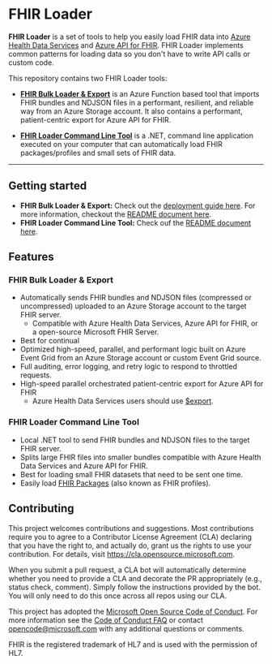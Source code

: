 # FHIR Loader

<p>
<b>FHIR Loader</b> is a set of tools to help you easily load FHIR data into <a href="https://learn.microsoft.com/azure/healthcare-apis/healthcare-apis-overview">Azure Health Data Services</a> and <a href = "https://learn.microsoft.com/azure/healthcare-apis/azure-api-for-fhir/">Azure API for FHIR</a>. FHIR Loader implements common patterns for loading data so you don't have to write API calls or custom code.
</p>

This repository contains two FHIR Loader tools:

- **[FHIR Bulk Loader & Export](/src/FhirLoader.BulkImport/README.md)** is an Azure Function based tool that imports FHIR bundles and NDJSON files in a performant, resilient, and reliable way from an Azure Storage account. It also contains a performant, patient-centric export for Azure API for FHIR.

- **[FHIR Loader Command Line Tool](/src/FhirLoader.CommandLineTool/README.md)** is a .NET, command line application executed on your computer that can automatically load FHIR packages/profiles and small sets of FHIR data.

---

## Getting started

- **FHIR Bulk Loader & Export:** Check out the [deployment guide here](/docs/BulkImport/deployment.md). For more information, checkout the [README document here](/src/FhirLoader.BulkImport/README.md).
- **FHIR Loader Command Line Tool:** Check ouf the [README document here](/src/FhirLoader.CommandLineTool/README.md).

## Features

### FHIR Bulk Loader & Export

- Automatically sends FHIR bundles and NDJSON files (compressed or uncompressed) uploaded to an Azure Storage account to the target FHIR server.
    - Compatible with Azure Health Data Services, Azure API for FHIR, or a open-source Microsoft FHIR Server.
- Best for continual
- Optimized high-speed, parallel, and performant logic built on Azure Event Grid from an Azure Storage account or custom Event Grid source.
- Full auditing, error logging, and retry logic to respond to throttled requests.
- High-speed parallel orchestrated patient-centric export for Azure API for FHIR
  - Azure Health Data Services users should use [$export](https://learn.microsoft.com/azure/healthcare-apis/fhir/export-data).

### FHIR Loader Command Line Tool

- Local .NET tool to send FHIR bundles and NDJSON files to the target FHIR server.
- Splits large FHIR files into smaller bundles compatible with Azure Health Data Services and Azure API for FHIR.
- Best for loading small FHIR datasets that need to be sent one time.
- Easily load [FHIR Packages](https://registry.fhir.org/learn) (also known as FHIR profiles).

## Contributing

This project welcomes contributions and suggestions.  Most contributions require you to agree to a
Contributor License Agreement (CLA) declaring that you have the right to, and actually do, grant us
the rights to use your contribution. For details, visit https://cla.opensource.microsoft.com.

When you submit a pull request, a CLA bot will automatically determine whether you need to provide
a CLA and decorate the PR appropriately (e.g., status check, comment). Simply follow the instructions
provided by the bot. You will only need to do this once across all repos using our CLA.

This project has adopted the [Microsoft Open Source Code of Conduct](https://opensource.microsoft.com/codeofconduct/).
For more information see the [Code of Conduct FAQ](https://opensource.microsoft.com/codeofconduct/faq/) or
contact [opencode@microsoft.com](mailto:opencode@microsoft.com) with any additional questions or comments.

FHIR is the registered trademark of HL7 and is used with the permission of HL7.